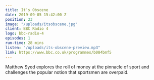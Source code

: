 ```yaml
---
title: It’s Obscene
date: 2019-09-05 15:42:00 Z
position: 23
image: "/uploads/itsobscene.jpg"
client: BBC Radio 4
logo: bbc-radio-4
episodes: 1
run-time: 28 mins
listen: "/uploads/its-obscene-preview.mp3"
link: https://www.bbc.co.uk/programmes/b084bmf5
---
```


Matthew Syed explores the roll of money at the pinnacle of sport and challenges the popular notion that sportsmen are overpaid.